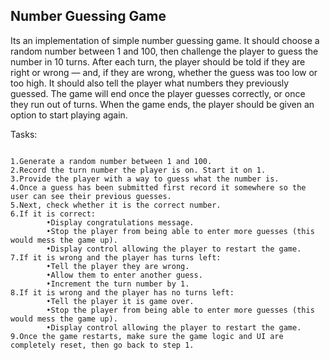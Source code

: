 ## Number Guessing Game

Its an implementation of simple number guessing game. It should choose a random number between 1 and 100, then challenge the player to guess the number in 10 turns. After each turn, the player should be told if they are right or wrong — and, if they are wrong, whether the guess was too low or too high. It should also tell the player what numbers they previously guessed. The game will end once the player guesses correctly, or once they run out of turns. When the game ends, the player should be given an option to start playing again.


Tasks:
```

1.Generate a random number between 1 and 100.
2.Record the turn number the player is on. Start it on 1.
3.Provide the player with a way to guess what the number is.
4.Once a guess has been submitted first record it somewhere so the user can see their previous guesses.
5.Next, check whether it is the correct number.
6.If it is correct:
        •Display congratulations message.
        •Stop the player from being able to enter more guesses (this would mess the game up).
        •Display control allowing the player to restart the game.
7.If it is wrong and the player has turns left:
        •Tell the player they are wrong.
        •Allow them to enter another guess.
        •Increment the turn number by 1.
8.If it is wrong and the player has no turns left:
        •Tell the player it is game over.
        •Stop the player from being able to enter more guesses (this would mess the game up).
        •Display control allowing the player to restart the game.
9.Once the game restarts, make sure the game logic and UI are completely reset, then go back to step 1.

```
